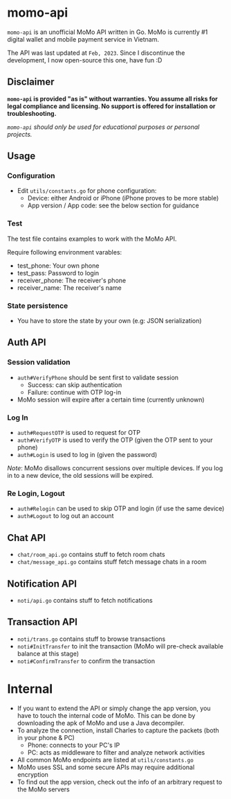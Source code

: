 # momo-api

`momo-api` is an unofficial MoMo API written in Go. MoMo is currently #1 digital wallet and mobile payment service in Vietnam.

The API was last updated at `Feb, 2023`. Since I discontinue the development, I now open-source this one, have fun :D

## Disclaimer
**`momo-api` is provided "as is" without warranties. You assume all risks for legal compliance and licensing. No support is offered for installation or troubleshooting.**

_`momo-api` should only be used for educational purposes or personal projects._

## Usage
### Configuration
- Edit `utils/constants.go` for phone configuration:
    + Device: either Android or iPhone (iPhone proves to be more stable)
    + App version / App code: see the below section for guidance

### Test
The test file contains examples to work with the MoMo API.

Require following environment varables:
- test_phone: Your own phone
- test_pass: Password to login
- receiver_phone: The receiver's phone
- receiver_name: The receiver's name

### State persistence
- You have to store the state by your own (e.g: JSON serialization)

## Auth API
### Session validation
- `auth#VerifyPhone` should be sent first to validate session
  + Success: can skip authentication
  + Failure: continue with OTP log-in
- MoMo session will expire after a certain time (currently unknown)

### Log In
- `auth#RequestOTP` is used to request for OTP
- `auth#VerifyOTP` is used to verify the OTP (given the OTP sent to your phone)
- `auth#Login` is used to log in (given the password)

*Note*: MoMo disallows concurrent sessions over multiple devices. If you log in to a new device, the old sessions will be expired.

### Re Login, Logout
- `auth#Relogin` can be used to skip OTP and login (if use the same device)
- `auth#Logout` to log out an account

## Chat API
- `chat/room_api.go` contains stuff to fetch room chats
- `chat/message_api.go` contains stuff fetch message chats in a room

## Notification API
- `noti/api.go` contains stuff to fetch notifications

## Transaction API
- `noti/trans.go` contains stuff to browse transactions
- `noti#InitTransfer` to init the transaction (MoMo will pre-check available balance at this stage)
- `noti#ConfirmTransfer` to confirm the transaction

# Internal
- If you want to extend the API or simply change the app version, you have to touch the internal code of MoMo. This can be done by downloading the apk of MoMo and use a Java decompiler.
- To analyze the connection, install Charles to capture the packets (both in your phone & PC)
  + Phone: connects to your PC's IP
  + PC: acts as middleware to filter and analyze network activities
- All common MoMo endpoints are listed at `utils/constants.go`
- MoMo uses SSL and some secure APIs may require additional encryption
- To find out the app version, check out the info of an arbitrary request to the MoMo servers
